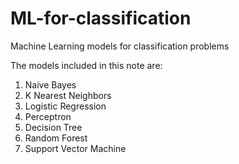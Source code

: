 # ML-for-classification
Machine Learning models for classification problems

The models included in this note are: 

1. Naive Bayes
2. K Nearest Neighbors
3. Logistic Regression 
4. Perceptron 
5. Decision Tree
6. Random Forest
7. Support Vector Machine
